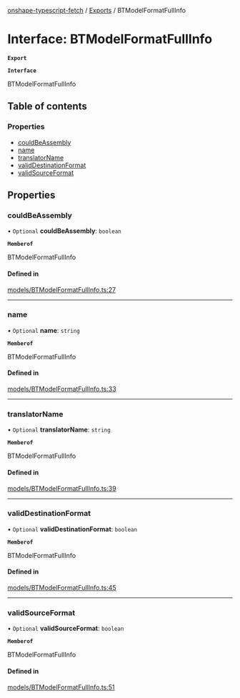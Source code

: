 [onshape-typescript-fetch](../README.md) / [Exports](../modules.md) / BTModelFormatFullInfo

# Interface: BTModelFormatFullInfo

**`Export`**

**`Interface`**

BTModelFormatFullInfo

## Table of contents

### Properties

- [couldBeAssembly](BTModelFormatFullInfo.md#couldbeassembly)
- [name](BTModelFormatFullInfo.md#name)
- [translatorName](BTModelFormatFullInfo.md#translatorname)
- [validDestinationFormat](BTModelFormatFullInfo.md#validdestinationformat)
- [validSourceFormat](BTModelFormatFullInfo.md#validsourceformat)

## Properties

### couldBeAssembly

• `Optional` **couldBeAssembly**: `boolean`

**`Memberof`**

BTModelFormatFullInfo

#### Defined in

[models/BTModelFormatFullInfo.ts:27](https://github.com/toebes/onshape-typescript-fetch/blob/3e11ae1/models/BTModelFormatFullInfo.ts#L27)

___

### name

• `Optional` **name**: `string`

**`Memberof`**

BTModelFormatFullInfo

#### Defined in

[models/BTModelFormatFullInfo.ts:33](https://github.com/toebes/onshape-typescript-fetch/blob/3e11ae1/models/BTModelFormatFullInfo.ts#L33)

___

### translatorName

• `Optional` **translatorName**: `string`

**`Memberof`**

BTModelFormatFullInfo

#### Defined in

[models/BTModelFormatFullInfo.ts:39](https://github.com/toebes/onshape-typescript-fetch/blob/3e11ae1/models/BTModelFormatFullInfo.ts#L39)

___

### validDestinationFormat

• `Optional` **validDestinationFormat**: `boolean`

**`Memberof`**

BTModelFormatFullInfo

#### Defined in

[models/BTModelFormatFullInfo.ts:45](https://github.com/toebes/onshape-typescript-fetch/blob/3e11ae1/models/BTModelFormatFullInfo.ts#L45)

___

### validSourceFormat

• `Optional` **validSourceFormat**: `boolean`

**`Memberof`**

BTModelFormatFullInfo

#### Defined in

[models/BTModelFormatFullInfo.ts:51](https://github.com/toebes/onshape-typescript-fetch/blob/3e11ae1/models/BTModelFormatFullInfo.ts#L51)
